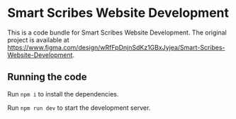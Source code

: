 
  # Smart Scribes Website Development

  This is a code bundle for Smart Scribes Website Development. The original project is available at https://www.figma.com/design/wRfFpDnjnSdKz1GBxJyjea/Smart-Scribes-Website-Development.

  ## Running the code

  Run `npm i` to install the dependencies.

  Run `npm run dev` to start the development server.
  